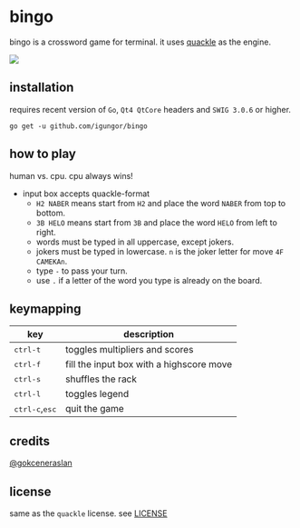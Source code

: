 # bingo

bingo is a crossword game for terminal. it uses [quackle](https://github.com/quackle/quackle) as
the engine.

![](http://i.imgur.com/RvFeEyz.png)

## installation

requires recent version of `Go`,  `Qt4 QtCore` headers and `SWIG 3.0.6` or higher.

`go get -u github.com/igungor/bingo`

## how to play

human vs. cpu. cpu always wins!

- input box accepts quackle-format
  * `H2 NABER` means start from `H2` and place the word `NABER` from top to bottom.
  * `3B HELO` means start from `3B` and place the word `HELO` from left to right.
  * words must be typed in all uppercase, except jokers.
  * jokers must be typed in lowercase. `n` is the joker letter for move `4F CAMEKAn`.
  * type `-` to pass your turn.
  * use `.` if a letter of the word you type is already on the board.

## keymapping

|key                             |description                             |
|--------------------------------|----------------------------------------|
|<kbd>ctrl-t</kbd>               |toggles multipliers and scores          |
|<kbd>ctrl-f</kbd>               |fill the input box with a highscore move|
|<kbd>ctrl-s</kbd>               |shuffles the rack                       |
|<kbd>ctrl-l</kbd>               |toggles legend                          |
|<kbd>ctrl-c</kbd>,<kbd>esc</kbd>|quit the game                           |

## credits

[@gokceneraslan](https://github.com/gokceneraslan)

## license

same as the `quackle` license. see
[LICENSE](https://github.com/quackle/quackle/blob/master/LICENSE)
